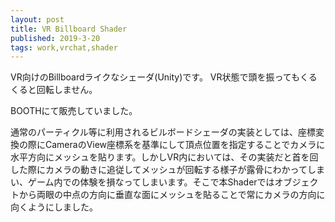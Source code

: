 ```yaml
---
layout: post
title: VR Billboard Shader
published: 2019-3-20
tags: work,vrchat,shader
---
```


VR向けのBillboardライクなシェーダ(Unity)です。
VR状態で頭を振ってもくるくると回転しません。

BOOTHにて販売していました。

<!--more-->

通常のパーティクル等に利用されるビルボードシェーダの実装としては、座標変換の際にCameraのView座標系を基準にして頂点位置を指定することでカメラに水平方向にメッシュを貼ります。しかしVR内においては、その実装だと首を回した際にカメラの動きに追従してメッシュが回転する様子が露骨にわかってしまい、ゲーム内での体験を損なってしまいます。そこで本Shaderではオブジェクトから両眼の中点の方向に垂直な面にメッシュを貼ることで常にカメラの方向に向くようにしました。



